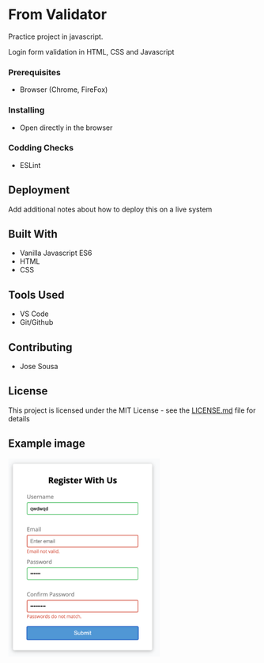 # From Validator

Practice project in javascript.

Login form validation in HTML, CSS and Javascript

### Prerequisites

* Browser (Chrome, FireFox)

### Installing

* Open directly in the browser

### Codding Checks

* ESLint
## Deployment

Add additional notes about how to deploy this on a live system

## Built With

* Vanilla Javascript  ES6
* HTML
* CSS

## Tools Used

* VS Code
* Git/Github

## Contributing

* Jose Sousa
## License

This project is licensed under the MIT License - see the [LICENSE.md](LICENSE.md) file for details

## Example image

<img src="img/simple.png" height="400">

